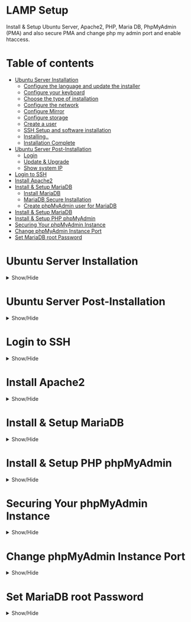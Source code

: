 # LAMP Setup

Install & Setup Ubuntu Server, Apache2, PHP, Maria DB, PhpMyAdmin (PMA) and also secure PMA and change php my admin port and enable htaccess.

Table of contents
=================
<!--ts-->
   * [Ubuntu Server Installation](#ubuntu-server-installation)
      * [Configure the language and update the installer](#1-configure-the-language-and-update-the-installer)
      * [Configure your keyboard](#2-configure-your-keyboard)
      * [Choose the type of installation](#3-choose-the-type-of-installation)
      * [Configure the network](#4-configure-the-network)
      * [Configure Mirror](#5-configure-mirror)
      * [Configure storage](#6-configure-storage)
      * [Create a user](#7-create-a-user)
      * [SSH Setup and software installation](#8-ssh-setup-and-software-installation)
      * [Installing..](#9-installing)
      * [Installation Complete](#10-installation-complete)
   * [Ubuntu Server Post-Installation](#ubuntu-server-post-installation)
      * [Login](#1-first-time-login)
      * [Update & Upgrade](#2-update--upgrade)
      * [Show system IP](#3-show-system-ip)
   * [Login to SSH](#login-to-ssh)
   * [Install Apache2](#install-apache2)
   * [Install & Setup MariaDB](#install--setup-mariadb)
      * [Install MariaDB](#1-install-mariadb)
      * [MariaDB Secure Installation](#2-mariadb-secure-installation)
      * [Create phpMyAdmin user for MariaDB](#3-create-phpmyadmin-user-for-mariadb)
   * [Install & Setup MariaDB](#install--setup-mariadb)
   * [Install & Setup PHP phpMyAdmin](#install--setup-php-phpmyadmin)
   * [Securing Your phpMyAdmin Instance](#securing-your-phpmyadmin-instance)
   * [Change phpMyAdmin Instance Port](#change-phpmyadmin-instance-port)
   * [Set MariaDB root Password](#set-mariadb-root-password)
<!--te-->
Ubuntu Server Installation
===========================
<details>
<summary>Show/Hide</summary>

## 1. Configure the language and update the installer

Boot your machine or insert your USB drive into your machine and boot it up. In the first window (Figure 1), select (using your keyboard up/down arrows) Try or install Ubuntu Server and hit Enter on your keyboard.

![Figure 1](./Screenshots/u_setup/1.png)

In the next window (Figure 2), we select the language for the installation.

Using your arrow keys, select your language of choice and hit Enter on your keyboard.

![Figure 2](./Screenshots/u_setup/2.png)


## 2. Configure your keyboard

On the next screen, you are asked to configure your keyboard. Select both the layout and the variant.

![Figure 3](./Screenshots/u_setup/3.png)

When you're done, select Done (using your arrow keys) and hit Enter on your keyboard.

Select toggle layout hit Enter on your keyboard.

![Figure 4](./Screenshots/u_setup/4.png)


## 3. Choose the type of installation

Next, we'll select the base for the installation. Here (Figure 5), you'll want to select Ubuntu Server (to get the most tools installed by default) and continue.

![Figure 5](./Screenshots/u_setup/5.png)


## 4. Configure the network

Here (Figure 6) you have two choices. You can either go with the default DHCP or configure a static IP address. Here I will setup DHCP.

![Figure 6](./Screenshots/u_setup/6.png)

Configure proxy we not going to setup proxy leave it blank and hit Enter on your keyboard.

![Figure 7](./Screenshots/u_setup/7.png)


## 5. Configure Mirror

Leave it default and hit Enter on your keyboard.

![Figure 8](./Screenshots/u_setup/8.png)


## 6. Configure storage

We're going to use our entire disk drive for the installation (which is the default), so leave everything as is (Figure 9), tab down to Done, and hit Enter on your keyboard.

![Figure 9](./Screenshots/u_setup/9.png)

Review the layout (everything should be good) and hit Enter again to accept the configuration (Figure 10).

![Figure 10](./Screenshots/u_setup/10.png)

You'll then be prompted to verify the destructive action (Figure 11), so select Continue with your arrow keys and hit Enter on your keyboard.

![Figure 11](./Screenshots/u_setup/11.png)


## 7. Create a user

You will now be asked to create a user for the installation (Figure 12). Type out the required details, tab down to Done, and hit Enter on your keyboard.

![Figure 12](./Screenshots/u_setup/12.png)


## 8. SSH Setup and software installation

You will, of course, want to enable secure shell access to the server (so you can remotely access it). In the resulting window (Figure 12), enable the installation of the OpenSSH server by hitting the spacebar on your keyboard and then tabbing down to Done.

![Figure 13](./Screenshots/u_setup/13.png)

In the next screen (Figure 14), scroll through the list of available software to install (selecting the ones you want with the spacebar) I am not going to install anything from this list.  

![Figure 14](./Screenshots/u_setup/14.png)

After you've made your selections, tab down to Done and hit Enter on your keyboard.


## 9. Installing...

At this point, the installation will begin and should take anywhere from 5-10 minutes to complete. 


![Figure 15](./Screenshots/u_setup/15.png)


## 10 Installation Complete

Once it finishes, make sure to select Reboot now, remove your USB device.

![Figure 16](./Screenshots/u_setup/16.png)
</details>


Ubuntu Server Post-Installation
===============================
<details>
<summary>Show/Hide</summary>

## 1. First time login

After Installation Complete boot the system and login with username and password that you set during installation.

![Figure 17](./Screenshots/post_install/1.png)


## 2. Update & Upgrade

After login update and upgrade the system

Command
```
sudo apt update && upgrade -y
```

![Figure 18](./Screenshots/post_install/4.png)


## 3. Show system IP

Now we need to know our system ip for ssh remote login, for this we need to install a package called 'net-tools' for installing this run the following command

Command
```
sudo apt install net-tools -y
```

![Figure 19](./Screenshots/post_install/5.png)

After installing the package we can run 'ifconfig' command to know our system ip

![Figure 20](./Screenshots/post_install/6.png)
</details>


Login to SSH
=============
<details>
<summary>Show/Hide</summary>
For login to our newly setup Ubuntu Server use ssh from another machine with command <ssh uesrname@ip>

![Figure 17](./Screenshots/setup/2.png)
</details>


Install Apache2
===============
<details>
<summary>Show/Hide</summary>

To install Apache on Ubuntu server, run the commands below.

```
sudo apt install apache2
```

![Figure 18](./Screenshots/setup/3.png)


After installing Apache, the commands below can be used to stop, start and enable Apache services to always start up with the server boots.

command

```
sudo systemctl stop apache2.service && sudo systemctl start apache2.service && sudo systemctl enable apache2.service
```
![Figure 19](./Screenshots/setup/4.png)

To find out if Apache is installed and running, simply open your web browser and type in the server’s IP or hostname.

![Figure 20](./Screenshots/setup/ap_verify.png)

If you see similar page as above (Figure 20), Apache is installed and functioning.
</details>


Install & Setup MariaDB
========================
<details>
<summary>Show/Hide</summary>

## 1. Install MariaDB

phpMyAdmin is a tool to manage database servers. For our database server, we’re going to install MariaDB. phpMyAdmin should also work with MySQL database server, but we’re going install it here.

To install MariaDB run the commands below.

```
sudo apt install mariadb-server mariadb-client
```

![Figure 21](./Screenshots/setup/5.png)

After installing MariaDB, the commands below can be used to stop, start and enable MariaDB service to always start up when the server boots.

command
```
sudo systemctl stop mariadb.service && sudo systemctl start mariadb.service && sudo systemctl enable mariadb.service
```

![Figure 22](./Screenshots/setup/6.png)


## 2. MariaDB Secure Installation

Run the commands below to secure MariaDB server by creating a root password, disallowing remote root access removing anonymous and more.

command
```
sudo mysql_secure_installation
```

```
If you've just installed MariaDB, and haven't set the root password yet, you should just press enter here.

Enter current password for root (enter for none): PRESS ENTER

Switch to unix_socket authentication [Y/n] n

Change the root password? [Y/n] y
New Password:
Re-enter new password:

Remove anonymous users? [Y/n] y

Disallow root login remotely? [Y/n] y

Remove test database and access to it? [Y/n] y

Reload privilege tables now? [Y/n] y

All done!
```

## 3. Create phpMyAdmin user for MariaDB

Since root users shouldn’t be used to connect remotely to the database. A recommended method is to create a dedicated user to connected remotely to your database servers.

Since you don’t want to connect to MariaDB database server from phpMyAdmin as root user, you should probably create a separate account instead of connecting with root.

Run the commands below to logon to MariaDB server.

command

```
sudo mysql -u root -p
```

Then run the SQL commands below to create a new user for phpMyAdmin to use to connect to the database.

SQL Command

```
CREATE USER 'an_username'@'localhost' IDENTIFIED BY 'user_password';
GRANT ALL PRIVILEGES ON *.* TO 'an_username'@'localhost' WITH GRANT OPTION;
exit;
```

![Figure 24](./Screenshots/setup/8.png)

**NB: This Username and Password Will require at the time of PhpMyAdmin login**

</details>


Install & Setup PHP phpMyAdmin
===============================
<details>
<summary>Show/Hide</summary>

Run the following command to install php and its dependencies

command
```
sudo apt install php php-common php-mysql php-gmp php-curl php-intl php-mbstring php-xmlrpc php-gd php-xml php-cli php-zip -y
```
![Figure 25](./Screenshots/setup/9.png)


Now that Apache and PHP are installed the final step is to install phpMyAdmin and configure. To do that, run the commands below

command
```
sudo apt install phpmyadmin -y
```

![Figure 26](./Screenshots/setup/10.png)

When prompted to choose the webserver, select apache2 and continue.

```
+------------------------+ Configuring phpmyadmin +------------------------+
| Please choose the web server that should be automatically configured to   |  
| Web server to reconfigure automatically:                                  |
|                                                                           |
|    [*] apache2                                                            |
|    [ ] lighttpd                                                           | 
|                                 <ok>                                      |
 +-------------------------------------------------------------------------+
```

![Figure 27](./Screenshots/setup/11.png)


When prompted again to allow debconfig-common to install a database and configure select Yes and press ENTER.

Then type and confirm the password you set at the time of crating phpmyadmin user in MariaDB.


```
+------------------------+ Configuring phpmyadmin +-------------------------+
 |                                                                           |
 | The phpmyadmin package must have a database installed and configured      |
 | before it can be used.  This can be optionally handled with               |
 | dbconfig-common.                                                          |
 |                                                                           |
 | If you are an advanced database administrator and know that you want to   |
 | perform this configuration manually, or if your database has already      |
 | been installed and configured, you should refuse this option.  Details    |
 | on what needs to be done should most likely be provided in                |
 | /usr/share/doc/phpmyadmin.                                                |
 |                                                                           |
 | Otherwise, you should probably choose this option.                        |
 |                                                                           |
 | Configure database for phpmyadmin with dbconfig-common?                   |
 |                                                                           |
 |                  <Yes>                  <No>                              |
 |                                                                           |
 +---------------------------------------------------------------------------+
```

![Figure 28](./Screenshots/setup/12.png)

Then restart apache

command

```
sudo systemctl restart apache2
```
</details>


Securing Your phpMyAdmin Instance
=================================
<details>
<summary>Show/Hide</summary>

Because of its ubiquity, phpMyAdmin is a popular target for attackers, and you should take extra care to prevent unauthorized access. One way of doing this is to place a gateway in front of the entire application by using Apache’s built-in .htaccess authentication and authorization functionalities.

To do this, you must first enable the use of .htaccess file overrides by editing your phpMyAdmin installation’s Apache configuration file.

Use your preferred text editor to edit the `phpmyadmin.conf` file that has been placed in your Apache configuration directory. Here, we’ll use nano:

command

```
sudo nano /etc/apache2/conf-available/phpmyadmin.conf
```

Add an `AllowOverride All` directive within the `<Directory /usr/share/phpmyadmin>` section of the configuration file, like this:

```
<Directory /usr/share/phpmyadmin>
    Options SymLinksIfOwnerMatch
    DirectoryIndex index.php
    AllowOverride All
    . . .
```

When you have added this line, save and close the file. If you used nano to edit the file, do so by pressing CTRL + X, Y, and then ENTER.

To implement the changes you made, restart Apache

```
sudo systemctl restart apache2
```

Now that you have enabled the use of .htaccess files for your application, you need to create one to actually implement some security.

In order for this to be successful, the file must be created within the application directory. You can create the necessary file and open it in your text editor with root privileges by typing:

command

```
sudo nano /usr/share/phpmyadmin/.htaccess
```
Within this file, enter the following information:

```
AuthType Basic
AuthName "Restricted Files"
AuthUserFile /etc/phpmyadmin/.htpasswd
Require valid-user
```

When you are finished, save and close the file.

The location that you selected for your password file was /etc/phpmyadmin/.htpasswd. You can now create this file and pass it an initial user with the htpasswd utility:

command

```
sudo htpasswd -c /etc/phpmyadmin/.htpasswd username
```

Then restart Apache to put .htaccess authentication into effect:

command

```
sudo systemctl restart apache2
```

</details>




Change phpMyAdmin Instance Port
=================================
<details>
<summary>Show/Hide</summary>

to change the port use nano to open the `phpmyadmin.conf` file then paste the following text change 99 to your desired port.

```
Listen 99

<VirtualHost *:99>

        ServerName localhost

        <Directory /usr/share/phpmyadmin>
                AllowOverride None
                Require all granted
        </Directory>

        DocumentRoot /usr/share/phpmyadmin

        Include /etc/phpmyadmin/apache.conf

        ErrorLog ${APACHE_LOG_DIR}/phpmyadmin.error.log
        CustomLog ${APACHE_LOG_DIR}/phpmyadmin.access.log combined

</VirtualHost>
```
Then save and close the file and run the following command

Command

```
sudo a2disconf phpmyadmin && sudo a2ensite phpmyadmin && sudo systemctl restart apache2.service
```

</details>



Set MariaDB root Password
==========================
<details>
<summary>Show/Hide</summary>

Now we have to set a root password for MariaDB

Run the commands below to logon to MariaDB server.

command

```
sudo mysql -u root
```
Now enter the following commands to set root password in mariadb

SQL Commands

```
ALTER USER 'root'@'localhost' IDENTIFIED BY 'root_password';
flush privileges;
exit;
```

![Figure 23](./Screenshots/setup/7.png)
